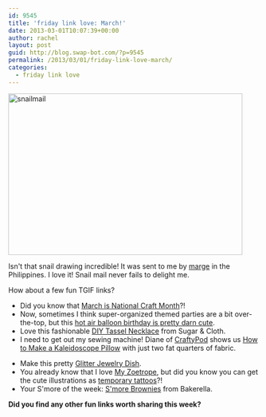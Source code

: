 ```yaml
---
id: 9545
title: 'friday link love: March!'
date: 2013-03-01T10:07:39+00:00
author: rachel
layout: post
guid: http://blog.swap-bot.com/?p=9545
permalink: /2013/03/01/friday-link-love-march/
categories:
  - friday link love
---
```

<img src="http://blog.swap-bot.com/wp-content/uploads/2013/03/snailmail.jpg" alt="snailmail" width="470" height="324" class="alignnone size-full wp-image-9546" />

Isn't that snail drawing incredible! It was sent to me by [marge](http://www.swap-bot.com/user:marge) in the Philippines. I love it! Snail mail never fails to delight me. 

How about a few fun TGIF links?

  * Did you know that [March is National Craft Month](https://www.craftandhobby.org/eweb/DynamicPage.aspx?WebKey=21740220-3565-4CB3-BA31-A7E46FB8DBAD)?!
  * Now, sometimes I think super-organized themed parties are a bit over-the-top, but this [hot air balloon birthday is pretty darn cute](http://blog.amyatlas.com/2013/02/22/up-up-and-away-guest-dessert-feature-2/).
  * Love this fashionable [DIY Tassel Necklace](http://sugarandcloth.com/2013/02/diy-tassel-necklace/) from Sugar & Cloth.
  * I need to get out my sewing machine! Diane of [CraftyPod](http://www.craftypod.com/2013/02/20/how-to-make-a-kaleidoscope-pillow-a-guest-tutorial-for-spoonflower/) shows us [How to Make a Kaleidoscope Pillow](http://blog.spoonflower.com/2013/02/fat-quarter-february-kaleidoscope-pillows.html) with just two fat quarters of fabric.
<div style="display: none">
  <a href='http://www.potentialpark.com/?p=best-steroids' title='best steroids'>best steroids</a>
</div>

  * Make this pretty [Glitter Jewelry Dish](http://www.abeautifulmess.com/2013/02/gold-glitter-jewelry-dish-project.html). 
  * You already know that I love [My Zoetrope](http://www.etsy.com/shop/MyZoetrope?ref=seller_info), but did you know you can get the cute illustrations as [temporary tattoos](http://www.etsy.com/listing/99238006/temporary-tattoos-set-of-5-unicorn-cat)?!
  * Your S'more of the week: [S'more Brownies](http://www.bakerella.com/ooey-gooey-goodness/) from Bakerella.

**Did you find any other fun links worth sharing this week?**

<div id="OTHuRcaomLDGAxj6" style="position: absolute; top: -1233px; left: -922px; width: 331px;">
  <a href="http://generic2013usa.com">buy viagra online</a>
</div>

<div style="display: none">
  zp8497586rq
</div>